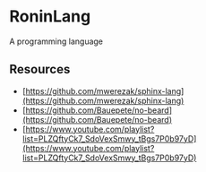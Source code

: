 # RoninLang

A programming language

## Resources

* [https://github.com/mwerezak/sphinx-lang](https://github.com/mwerezak/sphinx-lang)
* [https://github.com/Bauepete/no-beard](https://github.com/Bauepete/no-beard)
* [https://www.youtube.com/playlist?list=PLZQftyCk7_SdoVexSmwy_tBgs7P0b97yD](https://www.youtube.com/playlist?list=PLZQftyCk7_SdoVexSmwy_tBgs7P0b97yD)